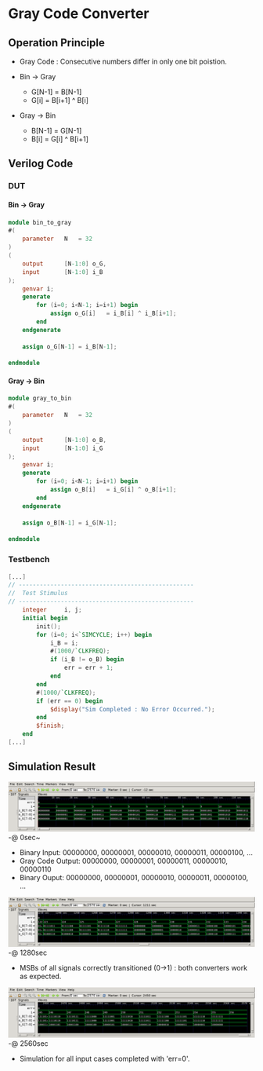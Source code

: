 # Gray Code Converter
## Operation Principle
- Gray Code : Consecutive numbers differ in only one bit poistion.

- Bin -> Gray
    - G[N-1]    = B[N-1]
    - G[i]      = B[i+1] ^ B[i]

- Gray -> Bin
    - B[N-1]    = G[N-1]
    - B[i]      = G[i] ^ B[i+1]

## Verilog Code
### DUT
#### Bin -> Gray
```Verilog
module bin_to_gray
#(  
    parameter   N   = 32
)
(   
    output      [N-1:0] o_G,
    input       [N-1:0] i_B
);
    genvar i;
    generate 
        for (i=0; i<N-1; i=i+1) begin
            assign o_G[i]   = i_B[i] ^ i_B[i+1];
        end
    endgenerate

    assign o_G[N-1] = i_B[N-1];

endmodule
```
#### Gray -> Bin

```Verilog
module gray_to_bin
#(  
    parameter   N   = 32
)
(   
    output      [N-1:0] o_B,
    input       [N-1:0] i_G
);
    genvar i;
    generate 
        for (i=0; i<N-1; i=i+1) begin
            assign o_B[i]   = i_G[i] ^ o_B[i+1];
        end
    endgenerate
    
    assign o_B[N-1] = i_G[N-1];

endmodule
```

### Testbench
```Verilog
[...]
// --------------------------------------------------
//  Test Stimulus
// --------------------------------------------------
    integer     i, j;
    initial begin
        init();
        for (i=0; i<`SIMCYCLE; i++) begin
            i_B = i;    
            #(1000/`CLKFREQ);
            if (i_B != o_B) begin
                err = err + 1;
            end
        end
        #(1000/`CLKFREQ);
        if (err == 0) begin
            $display("Sim Completed : No Error Occurred.");
        end
        $finish;
    end
[...]
```

## Simulation Result
![waveform](./waveform/waveform0.png)
-@ 0sec~
- Binary Input: 00000000, 00000001, 00000010, 00000011, 00000100, ...
- Gray Code Output: 00000000, 00000001, 00000011, 00000010, 00000110
- Binary Ouput: 00000000, 00000001, 00000010, 00000011, 00000100, ...


![waveform](./waveform/waveform1.png)
-@ 1280sec
- MSBs of all signals correctly transitioned (0->1) : both converters work as expected.


![waveform](./waveform/waveform2.png)
-@ 2560sec
- Simulation for all input cases completed with 'err=0'.
